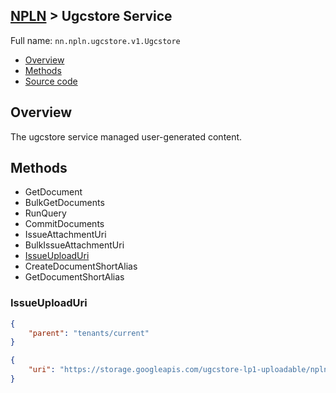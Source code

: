 [NPLN](NPLN-Servers) > Ugcstore Service
---

Full name: `nn.npln.ugcstore.v1.Ugcstore`

* [Overview](#overview)
* [Methods](#methods)
* [Source code](https://github.com/kinnay/NPLN-Protocols/blob/master/latest/proto/ugcstore/v1/ugcstore.proto)

## Overview
The ugcstore service managed user-generated content.

## Methods
* GetDocument
* BulkGetDocuments
* RunQuery
* CommitDocuments
* IssueAttachmentUri
* BulkIssueAttachmentUri
* [IssueUploadUri](#issueuploaduri)
* CreateDocumentShortAlias
* GetDocumentShortAlias

### IssueUploadUri
```json
{
    "parent": "tenants/current"
}
```

```json
{
    "uri": "https://storage.googleapis.com/ugcstore-lp1-uploadable/npln_ugcstore_lp1/qjcz2ceiccdbaobbdpom?Expires=1671315093&GoogleAccessId=administrator%40nsd-npln-live.iam.gserviceaccount.com&Signature=EtSeyshh7MKW6rpk1DfLPwiDzGAVzbsqym316321Biz95lHk7vn8vfc4ZzU%2Fj7uRWshWuZRd6Hdu2w7PGrbL9TUNGzauz7oNgkyyo4lJMIUhV4%2BDkl3zvYQLOjt2BB5BHAdoN8r4XEQWUtcwtTYBMse6J6IMdJXb8T85ajrahL47y1PlzVijf9KEY5WE4H%2Bi04%2BmfPkIugEhsk81puJbUbzc0g2Dvio1cLFSCvlrAYRasFGATZXT1B5Oc%2B0Jq5Sq3VkVEIH8v8zwSK8pqBcyfAnNjisjJLtFIAXjMwa0QxsTxRxI%2B7hhnc8f%2BnTBwpOJuuqmNMm%2FPHDYVAWsFEfhvg%3D%3D"
}
```
